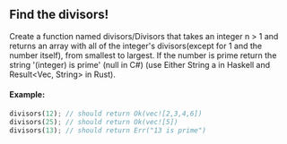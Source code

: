 ## Find the divisors! 

Create a function named divisors/Divisors that takes an integer n > 1 and returns an array with all of the integer's divisors(except for 1 and the number itself), from smallest to largest. If the number is prime return the string '(integer) is prime' (null in C#) (use Either String a in Haskell and Result<Vec<u32>, String> in Rust).

#### **Example:**

```rust
divisors(12); // should return Ok(vec![2,3,4,6])
divisors(25); // should return Ok(vec![5])
divisors(13); // should return Err("13 is prime")
```
